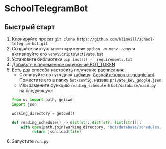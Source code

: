 # SchoolTelegramBot

## Быстрый старт
1. Клонируйте проект `git clone https://github.com/klimvill/school-telegram-bot.git`
2. Создайте виртуальное окружение `python -m venv .venv` и активируйте его `venv\Scripts\activate.bat`
3. Установите библиотеки `pip install -r requirements.txt`
4. [Добавьте в переменное окружение BOT_TOKEN](https://stackoverflow.com/questions/42708389/how-to-set-environment-variables-in-pycharm)
5. Есть два способа настроить получение расписания:
   - Скопируйте на гугл диск [таблицу](https://docs.google.com/spreadsheets/d/10tHlL4Z_HsXdtDCiLJn2lElQew0aoh-W1J1dOpEKAwA/edit?usp=sharing). [Создайте ключ от google api](https://azzrael.ru/google-cloud-platform-create-app). Поместите его в папку `bot/config`, назвав `private_key_google.json`
   - Или замените функцию `reading_schedule` в `bot/database/main.py` на следующую:
    ```python
   from os import path, getcwd
   import json

   working_directory = getcwd()

   def reading_schedule() -> dict[str: dict[str: list[str]]]:
        with open(path.join(working_directory, "bot/database/schedules.json"), encoding="utf-8") as file:
             return json.load(file)
   ```
6. Запустите `run.py`
